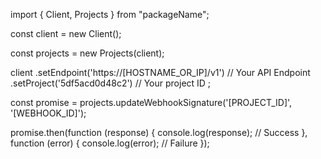 import { Client, Projects } from "packageName";

const client = new Client();

const projects = new Projects(client);

client
    .setEndpoint('https://[HOSTNAME_OR_IP]/v1') // Your API Endpoint
    .setProject('5df5acd0d48c2') // Your project ID
;

const promise = projects.updateWebhookSignature('[PROJECT_ID]', '[WEBHOOK_ID]');

promise.then(function (response) {
    console.log(response); // Success
}, function (error) {
    console.log(error); // Failure
});